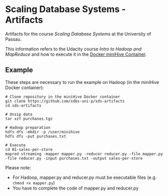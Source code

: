 # Scaling Database Systems - Artifacts
Artifacts for the course *Scaling Database Systems* at the University of Passau.

This information refers to the Udacity course *Intro to Hadoop and MapReduce* and how to execute it in the [Docker miniHive Container](https://github.com/sdbs-uni-p/minihive-docker).

## Example
These steps are necessary to run the example on Hadoop (in the miniHive Docker container):

```
# Clone repository in the miniHive Docker container
git clone https://github.com/sdbs-uni-p/sds-artifacts
cd sds-artifacts

# Unzip data
tar xzf purchases.tgz

# Hadoop preparation
hdfs dfs -mkdir -p /user/minihive
hdfs dfs -put purchases.txt

# Execute
cd 01-sales-per-store
mapred streaming -mapper mapper.py -reducer reducer.py -file mapper.py -file reducer.py -input purchases.txt -output sales-per-store

```
Please note: 
- For Hadoop, mapper.py and reducer.py must be executable files (e.g. `chmod +x mapper.py`)
- You have to complete the code of mapper.py and reducer.py

